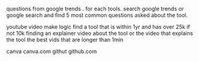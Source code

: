 questions from google trends . for each tools.
    search google trends or google search
    and find 5 most common questions asked about the tool.

youtube video 
    make logic
    find a tool that is within 1yr and has over 25k if not 10k
    finding an explainer video about the tool
    or the video that explains the tool the best
    vids that are longer than 1min


canva canva.com
githut github.com